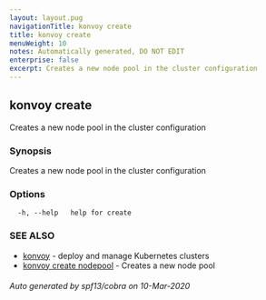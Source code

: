 ```yaml
---
layout: layout.pug
navigationTitle: konvoy create
title: konvoy create
menuWeight: 10
notes: Automatically generated, DO NOT EDIT
enterprise: false
excerpt: Creates a new node pool in the cluster configuration
---
```


## konvoy create

Creates a new node pool in the cluster configuration

### Synopsis

Creates a new node pool in the cluster configuration

### Options

```
  -h, --help   help for create
```

### SEE ALSO

* [konvoy](../)	 - deploy and manage Kubernetes clusters
* [konvoy create nodepool](./konvoy-create-nodepool/)	 - Creates a new node pool

###### Auto generated by spf13/cobra on 10-Mar-2020

